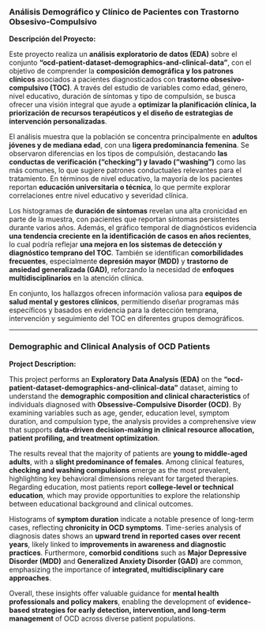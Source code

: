 ### Análisis Demográfico y Clínico de Pacientes con Trastorno Obsesivo-Compulsivo

**Descripción del Proyecto:**

Este proyecto realiza un **análisis exploratorio de datos (EDA)** sobre el conjunto **“ocd-patient-dataset-demographics-and-clinical-data”**, con el objetivo de comprender la **composición demográfica y los patrones clínicos** asociados a pacientes diagnosticados con **trastorno obsesivo-compulsivo (TOC)**. A través del estudio de variables como edad, género, nivel educativo, duración de síntomas y tipo de compulsión, se busca ofrecer una visión integral que ayude a **optimizar la planificación clínica, la priorización de recursos terapéuticos y el diseño de estrategias de intervención personalizadas**.

El análisis muestra que la población se concentra principalmente en **adultos jóvenes y de mediana edad**, con una **ligera predominancia femenina**. Se observaron diferencias en los tipos de compulsión, destacando **las conductas de verificación (“checking”) y lavado (“washing”)** como las más comunes, lo que sugiere patrones conductuales relevantes para el tratamiento. En términos de nivel educativo, la mayoría de los pacientes reportan **educación universitaria o técnica**, lo que permite explorar correlaciones entre nivel educativo y severidad clínica.

Los histogramas de **duración de síntomas** revelan una alta cronicidad en parte de la muestra, con pacientes que reportan síntomas persistentes durante varios años. Además, el gráfico temporal de diagnósticos evidencia **una tendencia creciente en la identificación de casos en años recientes**, lo cual podría reflejar **una mejora en los sistemas de detección y diagnóstico temprano del TOC**. También se identifican **comorbilidades frecuentes**, especialmente **depresión mayor (MDD)** y **trastorno de ansiedad generalizada (GAD)**, reforzando la necesidad de **enfoques multidisciplinarios** en la atención clínica.

En conjunto, los hallazgos ofrecen información valiosa para **equipos de salud mental y gestores clínicos**, permitiendo diseñar programas más específicos y basados en evidencia para la detección temprana, intervención y seguimiento del TOC en diferentes grupos demográficos.

---

### Demographic and Clinical Analysis of OCD Patients

**Project Description:**

This project performs an **Exploratory Data Analysis (EDA)** on the **“ocd-patient-dataset-demographics-and-clinical-data”** dataset, aiming to understand the **demographic composition and clinical characteristics** of individuals diagnosed with **Obsessive-Compulsive Disorder (OCD)**. By examining variables such as age, gender, education level, symptom duration, and compulsion type, the analysis provides a comprehensive view that supports **data-driven decision-making in clinical resource allocation, patient profiling, and treatment optimization**.

The results reveal that the majority of patients are **young to middle-aged adults**, with a **slight predominance of females**. Among clinical features, **checking and washing compulsions** emerge as the most prevalent, highlighting key behavioral dimensions relevant for targeted therapies. Regarding education, most patients report **college-level or technical education**, which may provide opportunities to explore the relationship between educational background and clinical outcomes.

Histograms of **symptom duration** indicate a notable presence of long-term cases, reflecting **chronicity in OCD symptoms**. Time-series analysis of diagnosis dates shows an **upward trend in reported cases over recent years**, likely linked to **improvements in awareness and diagnostic practices**. Furthermore, **comorbid conditions** such as **Major Depressive Disorder (MDD)** and **Generalized Anxiety Disorder (GAD)** are common, emphasizing the importance of **integrated, multidisciplinary care approaches**.

Overall, these insights offer valuable guidance for **mental health professionals and policy makers**, enabling the development of **evidence-based strategies for early detection, intervention, and long-term management** of OCD across diverse patient populations.
